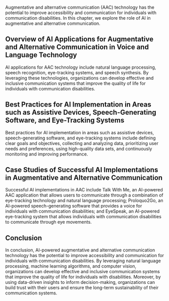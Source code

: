 

Augmentative and alternative communication (AAC) technology has the potential to improve accessibility and communication for individuals with communication disabilities. In this chapter, we explore the role of AI in augmentative and alternative communication.

Overview of AI Applications for Augmentative and Alternative Communication in Voice and Language Technology
-----------------------------------------------------------------------------------------------------------

AI applications for AAC technology include natural language processing, speech recognition, eye-tracking systems, and speech synthesis. By leveraging these technologies, organizations can develop effective and inclusive communication systems that improve the quality of life for individuals with communication disabilities.

Best Practices for AI Implementation in Areas such as Assistive Devices, Speech-Generating Software, and Eye-Tracking Systems
-----------------------------------------------------------------------------------------------------------------------------

Best practices for AI implementation in areas such as assistive devices, speech-generating software, and eye-tracking systems include defining clear goals and objectives, collecting and analyzing data, prioritizing user needs and preferences, using high-quality data sets, and continuously monitoring and improving performance.

Case Studies of Successful AI Implementations in Augmentative and Alternative Communication
-------------------------------------------------------------------------------------------

Successful AI implementations in AAC include Talk With Me, an AI-powered AAC application that allows users to communicate through a combination of eye-tracking technology and natural language processing; Proloquo2Go, an AI-powered speech-generating software that provides a voice for individuals with communication disabilities; and EyeSpeak, an AI-powered eye-tracking system that allows individuals with communication disabilities to communicate through eye movements.

Conclusion
----------

In conclusion, AI-powered augmentative and alternative communication technology has the potential to improve accessibility and communication for individuals with communication disabilities. By leveraging natural language processing, machine learning algorithms, and computer vision, organizations can develop effective and inclusive communication systems that improve the quality of life for individuals with disabilities. Moreover, by using data-driven insights to inform decision-making, organizations can build trust with their users and ensure the long-term sustainability of their communication systems.
